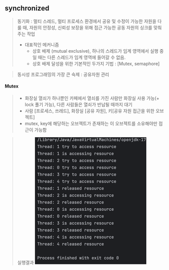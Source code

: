 ## synchronized

> 동기화 : 멀티 스레드, 멀티 프로세스 환경에서 공유 및 수정이 가능한 자원을 다룰 때, 자원의 안정성, 신뢰성 보장을 위해 접근 가능한 공동 자원의 싱크를 맞춰주는 작업 
> - 대표적인 메커니즘 
>   - 상호 배제 (mutual exclusive), 하나의 스레드가 임계 영역에서 실행 중일 때는 다른 스레드가 임계 영역에 들어갈 수 없음. 
>   - 상호 배제 달성을 위한 기본적인 두가지 기법 : [Mutex, semaphore]

> 동시성 프로그래밍의 가장 큰 숙제 : 공유자원 관리

#### Mutex
> - 화장실 열쇠가 하나뿐인 카페에서 열쇠를 가진 사람만 화장실 사용 가능(+ lock 풀기 가능), 다른 사람들은 열쇠가 반납될 때까지 대기
> - 사람 [프로세스, 쓰레드], 화장실 [공유 자원], 키[공유 자원 접근을 위한 오브젝트]
> - mutex, key에 해당하는 오브젝트가 존재하는 이 오브젝트를 소유해야만 접근이 가능함

> 실행결과
> ![img.png](assets/img.png)